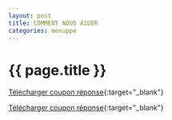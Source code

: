 ```yaml
---
layout: post
title: COMMENT NOUS AIDER
categories: menuppe
---
```


{{ page.title }}
================

[Télécharger coupon réponse](/downloads/coupon_reponse_don.pdf){:target="_blank"}

[Télécharger coupon réponse](http://www.google.fr){:target="_blank"}